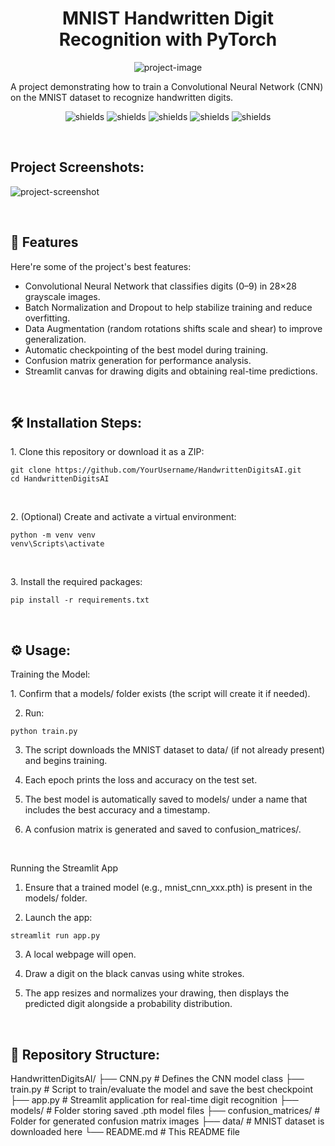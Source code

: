 <h1 align="center" id="title">MNIST Handwritten Digit Recognition with PyTorch</h1>

<p align="center"><img src="https://socialify.git.ci/mjkj09/HandwrittenDigitsAI/image?font=Inter&amp;language=1&amp;name=1&amp;owner=1&amp;pattern=Solid&amp;theme=Light" alt="project-image"></p>

<p id="description">A project demonstrating how to train a Convolutional Neural Network (CNN) on the MNIST dataset to recognize handwritten digits.</p>

<p align="center"><img src="https://img.shields.io/github/contributors-anon/mjkj09/HandwrittenDigitsAI?style=for-the-badge" alt="shields"> <img src="https://img.shields.io/badge/python-3670A0?style=for-the-badge&amp;logo=python&amp;logoColor=ffdd54" alt="shields"> <img src="https://img.shields.io/badge/PyTorch-%23EE4C2C.svg?style=for-the-badge&amp;logo=PyTorch&amp;logoColor=white" alt="shields"> <img src="https://img.shields.io/badge/scikit--learn-%23F7931E.svg?style=for-the-badge&amp;logo=scikit-learn&amp;logoColor=white" alt="shields"> <img src="https://img.shields.io/badge/Streamlit-%23FE4B4B.svg?style=for-the-badge&amp;logo=streamlit&amp;logoColor=white" alt="shields"></p>


<br><h2>Project Screenshots:</h2>

<img src="https://snipboard.io/nhNzsE.jpg" alt="project-screenshot">

  
<br><h2>🧐 Features</h2>

Here're some of the project's best features:

*   Convolutional Neural Network that classifies digits (0–9) in 28×28 grayscale images.
*   Batch Normalization and Dropout to help stabilize training and reduce overfitting.
*   Data Augmentation (random rotations shifts scale and shear) to improve generalization.
*   Automatic checkpointing of the best model during training.
*   Confusion matrix generation for performance analysis.
*   Streamlit canvas for drawing digits and obtaining real-time predictions.

<br><h2>🛠️ Installation Steps:</h2>

<p>1. Clone this repository or download it as a ZIP:</p>

```
git clone https://github.com/YourUsername/HandwrittenDigitsAI.git 
cd HandwrittenDigitsAI
```

<br><p>2. (Optional) Create and activate a virtual environment:</p>

```
python -m venv venv 
venv\Scripts\activate
```

<br><p>3. Install the required packages:</p>

```
pip install -r requirements.txt
```

<br><h2>⚙️ Usage:</h2>

<p>Training the Model:</p>
1. Confirm that a models/ folder exists (the script will create it if needed).

2. Run:
```
python train.py
```

3. The script downloads the MNIST dataset to data/ (if not already present) and begins training.

4. Each epoch prints the loss and accuracy on the test set.

5. The best model is automatically saved to models/ under a name that includes the best accuracy and a timestamp.

6. A confusion matrix is generated and saved to confusion_matrices/.


<br><p>Running the Streamlit App</p>
1. Ensure that a trained model (e.g., mnist_cnn_xxx.pth) is present in the models/ folder.

2. Launch the app:
```
streamlit run app.py
```

3. A local webpage will open.

4. Draw a digit on the black canvas using white strokes.

5. The app resizes and normalizes your drawing, then displays the predicted digit alongside a probability distribution.


<br><h2>📁 Repository Structure:</h2>

HandwrittenDigitsAI/
├── CNN.py               # Defines the CNN model class
├── train.py             # Script to train/evaluate the model and save the best checkpoint
├── app.py               # Streamlit application for real-time digit recognition
├── models/              # Folder storing saved .pth model files
├── confusion_matrices/  # Folder for generated confusion matrix images
├── data/                # MNIST dataset is downloaded here
└── README.md            # This README file
